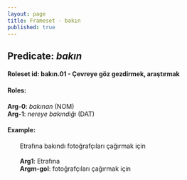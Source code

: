 ```yaml
---
layout: page
title: Frameset - bakın
published: true
---
```

<h2>Predicate: <i>bakın</i></h2>
<h4>Roleset id: bakın.01 - Çevreye göz gezdirmek, araştırmak<br>
<h4>Roles:</h4>
<b>Arg-0</b>: <i>bakınan</i>  (NOM) <br>
<b>Arg-1</b>: <i>nereye bakındığı</i>  (DAT) <br>
<h4>Example:</h4>
&emsp;&emsp;Etrafına bakındı fotoğrafçıları çağırmak için<br><br>
&emsp;&emsp;<b>Arg1</b>:  Etrafına<br>
&emsp;&emsp;<b>Argm-gol</b>:  fotoğrafçıları çağırmak için<br>

